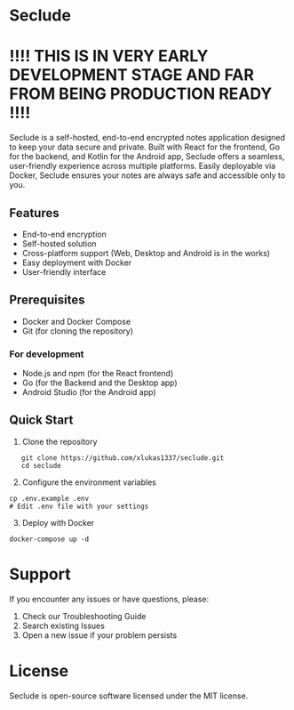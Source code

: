 # Seclude
# !!!! THIS IS IN VERY EARLY DEVELOPMENT STAGE AND FAR FROM BEING PRODUCTION READY !!!!
Seclude is a self-hosted, end-to-end encrypted notes application designed to keep your data secure and private. Built with React for the frontend, Go for the backend, and Kotlin for the Android app, Seclude offers a seamless, user-friendly experience across multiple platforms. Easily deployable via Docker, Seclude ensures your notes are always safe and accessible only to you.

## Features

- End-to-end encryption
- Self-hosted solution
- Cross-platform support (Web, Desktop and Android is in the works)
- Easy deployment with Docker
- User-friendly interface

## Prerequisites
- Docker and Docker Compose
- Git (for cloning the repository)

### For development

- Node.js and npm (for the React frontend)
- Go (for the Backend and the Desktop app)
- Android Studio (for the Android app)

## Quick Start

1. Clone the repository
```
   git clone https://github.com/xlukas1337/seclude.git
   cd seclude
```

2. Configure the environment variables
```
cp .env.example .env
# Edit .env file with your settings
```

3. Deploy with Docker
```
docker-compose up -d
```

# Support
If you encounter any issues or have questions, please:

1. Check our Troubleshooting Guide
2. Search existing Issues
3. Open a new issue if your problem persists

# License
Seclude is open-source software licensed under the MIT license.


